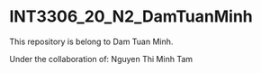 # INT3306_20_N2_DamTuanMinh
This repository is belong to Dam Tuan Minh.

Under the collaboration of: Nguyen Thi Minh Tam

